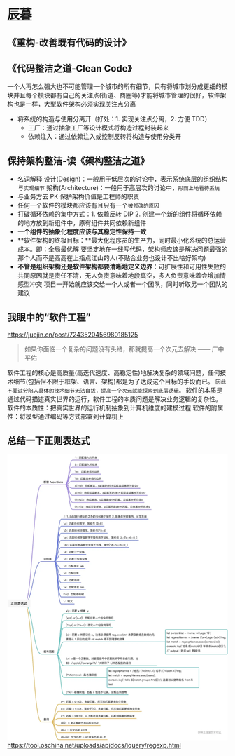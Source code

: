 # [辰暮](https://juejin.cn/user/3087084378665367/posts)

## 《重构-改善既有代码的设计》

## 《代码整洁之道-Clean Code》

一个人再怎么强大也不可能管理一个城市的所有细节，只有将城市划分成更细的模块并且每个模块都有自己的关注点(街道、商圈等)才能将城市管理的很好，软件架构也是一样，大型软件架构必须实现关注点分离

- 将系统的构造与使用分离开（好处：1. 实现关注点分离，2. 方便 TDD）
  - 工厂：通过抽象工厂等设计模式将构造过程封装起来
  - 依赖注入：通过依赖注入或控制反转将构造与使用分类开

## 保持架构整洁-读《架构整洁之道》

- 名词解释
  设计(Design)：一般用于低层次的讨论中，表示系统底层的组织结构与`实现细节`
  架构(Architecture)：一般用于高层次的讨论中，`形而上地看待系统`
- 与业务方去 PK 保护架构价值是工程师的职责
- 任何一个软件的模块都应该有且只有一个`被修改的原因`
- 打破循环依赖的集中方式：1. 依赖反转 DIP 2. 创建一个新的组件将循环依赖的地方放到新组件中，原有组件共同依赖新组件
- **一个组件的抽象化程度应该与其稳定性保持一致**
- **软件架构的终极目标：**最大化程序员的生产力，同时最小化系统的总运营成本。即：全局最优解
  要坚定地在一线写代码，架构师应该是解决问题最强的那个人而不是高高在上指点江山的人(不贴合业务也设计不出啥好架构)
- **不管是组织架构还是软件架构都要清晰地定义边界**：可扩展性和可用性失败的共同原因就是责任不清，无人负责意味着地段真空，多人负责意味着会增加情感型冲突
  项目一开始就应该交给一个人或者一个团队，同时听取另一个团队的建议

## 我眼中的“软件工程”

https://juejin.cn/post/7243520456980185125

> 如果你面临一个复杂的问题没有头绪，那就提高一个次元去解决 —— 广中平佑

软件工程的核心是高质量(高迭代速度、高稳定性)地解决复杂的领域问题，任何技术细节(包括但不限于框架、语言、架构)都是为了达成这个目标的手段而已。 `因此不要过分陷入具体的技术细节无法自拔，提高一个次元就能探索到底层逻辑。`
软件的本质是通过代码描述真实世界的运行，软件工程的本质问题是解决业务逻辑的复杂性。
软件的本质性：把真实世界的运行机制抽象到计算机维度的建模过程
软件的附属性：将模型通过编码等方式部署到计算机上

## 总结一下正则表达式

![alt text](image.png)
https://tool.oschina.net/uploads/apidocs/jquery/regexp.html

